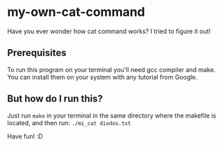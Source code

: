 # my-own-cat-command
Have you ever wonder how cat command works? I tried to figure it out!

## Prerequisites
To run this program on your terminal you'll need gcc compiler and make. You can install them on your system with any tutorial from Google. 

## But how do I run this?
Just run `make` in your terminal in the same directory where the makefile is located, and then run:
`./mi_cat diodos.txt`

Have fun! :D
